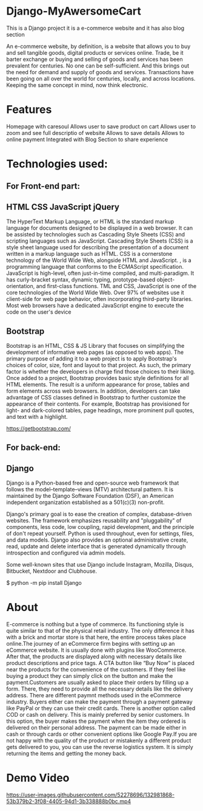 # Django-MyAwersomeCart
This is a Django project it is a e-commerce website and it has also blog section 

An e-commerce website, by definition, is a website that allows you to buy and sell tangible goods, digital products or services online.
Trade, be it barter exchange or buying and selling of goods and services has been prevalent for centuries. No one can be self-sufficient. And this brings out the need for demand and supply of goods and services. 
Transactions have been going on all over the world for centuries, locally, and across locations. Keeping the same concept in mind, now think electronic.

# Features
 Homepage with caresoul
 Allows user to save product on cart
 Allows user to zoom and see full descriptio of website
 Allows to save details 
 Allows to online payment
 Integrated with Blog Section to share experience
 
# Technologies used:
## For Front-end part:
## HTML CSS JavaScript jQuery
The HyperText Markup Language, or HTML is the standard markup language for documents designed to be displayed in a web browser. It can be assisted by technologies such as Cascading Style Sheets (CSS) and scripting languages such as JavaScript. Cascading Style Sheets (CSS) is a style sheet language used for describing the presentation of a document written in a markup language such as HTML. CSS is a cornerstone technology of the World Wide Web, alongside HTML and JavaScript. , is a programming language that conforms to the ECMAScript specification. JavaScript is high-level, often just-in-time compiled, and multi-paradigm. It has curly-bracket syntax, dynamic typing, prototype-based object-orientation, and first-class functions. TML and CSS, JavaScript is one of the core technologies of the World Wide Web. Over 97% of websites use it client-side for web page behavior, often incorporating third-party libraries. Most web browsers have a dedicated JavaScript engine to execute the code on the user's device

## Bootstrap
Bootstrap is an HTML, CSS & JS Library that focuses on simplifying the development of informative web pages (as opposed to web apps). The primary purpose of adding it to a web project is to apply Bootstrap's choices of color, size, font and layout to that project. As such, the primary factor is whether the developers in charge find those choices to their liking. Once added to a project, Bootstrap provides basic style definitions for all HTML elements. The result is a uniform appearance for prose, tables and form elements across web browsers. In addition, developers can take advantage of CSS classes defined in Bootstrap to further customize the appearance of their contents. For example, Bootstrap has provisioned for light- and dark-colored tables, page headings, more prominent pull quotes, and text with a highlight.

https://getbootstrap.com/

## For back-end:
## Django
Django is a Python-based free and open-source web framework that follows the model–template–views (MTV) architectural pattern. It is maintained by the Django Software Foundation (DSF), an American independent organization established as a 501(c)(3) non-profit.

Django's primary goal is to ease the creation of complex, database-driven websites. The framework emphasizes reusability and "pluggability" of components, less code, low coupling, rapid development, and the principle of don't repeat yourself. Python is used throughout, even for settings, files, and data models. Django also provides an optional administrative create, read, update and delete interface that is generated dynamically through introspection and configured via admin models.

Some well-known sites that use Django include Instagram, Mozilla, Disqus, Bitbucket, Nextdoor and Clubhouse.

$ python -m pip install Django


# About
E-commerce is nothing but a type of commerce. Its functioning style is quite similar to that of the physical retail industry. The only difference it has with a brick and mortar store is that here, the entire process takes place online.The journey of an eCommerce firm begins with setting up an eCommerce website. It is usually done with plugins like WooCommerce. After that, the products are displayed along with necessary details like product descriptions and price tags. A CTA button like “Buy Now” is placed near the products for the convenience of the customers. If they feel like buying a product they can simply click on the button and make the payment.Customers are usually asked to place their orders by filling up a form. There, they need to provide all the necessary details like the delivery address. There are different paymnt methods used in the eCommerce industry. Buyers either can make the payment through a payment gateway like PayPal or they can use their credit cards. There is another option called COD or cash on delivery. This is mainly preferred by senior customers. In this option, the buyer makes the payment when the item they ordered is delivered on their personal address. The payment can be made either in cash or through cards or other convenient options like Google Pay.If you are not happy with the quality of the product or mistakenly a different product gets delivered to you, you can use the reverse logistics system. It is simply returning the items and getting the money back.

# Demo Video

https://user-images.githubusercontent.com/52278696/132981868-53b379b2-3f08-4405-94d1-3b338888b0bc.mp4

